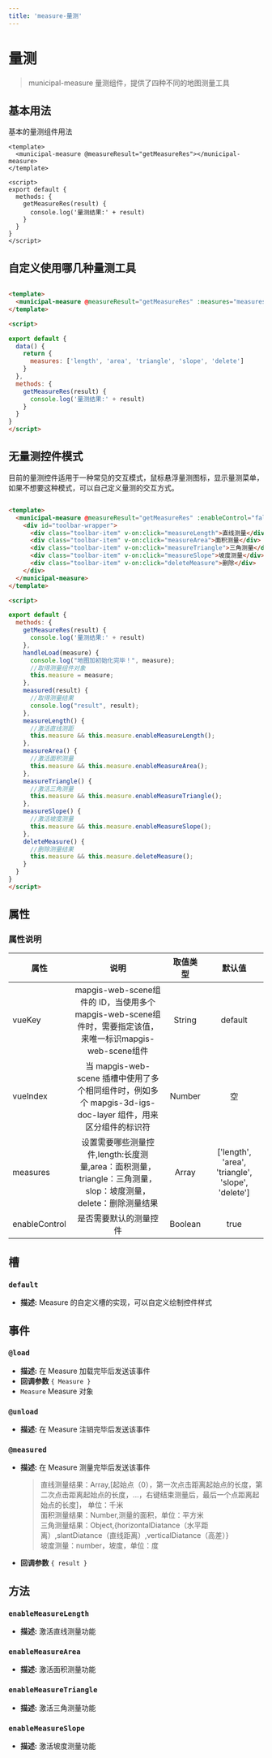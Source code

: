 ```yaml
---
title: 'measure-量测'
---
```

# 量测
> municipal-measure 量测组件，提供了四种不同的地图测量工具

## 基本用法

基本的量测组件用法
```vue
<template>
  <municipal-measure @measureResult="getMeasureRes"></municipal-measure>
</template>

<script>
export default {
  methods: {
    getMeasureRes(result) {
      console.log('量测结果:' + result)
    }
  }
}
</script>
```

## 自定义使用哪几种量测工具

```html

<template>
  <municipal-measure @measureResult="getMeasureRes" :measures="measures"></municipal-measure>
</template>

<script>

export default {
  data() {
    return {
      measures: ['length', 'area', 'triangle', 'slope', 'delete']
    }
  },
  methods: {
    getMeasureRes(result) {
      console.log('量测结果:' + result)
    }
  }
}
</script>
```

## 无量测控件模式
目前的量测控件适用于一种常见的交互模式，鼠标悬浮量测图标，显示量测菜单，如果不想要这种模式，可以自己定义量测的交互方式。

```html

<template>
  <municipal-measure @measureResult="getMeasureRes" :enableControl="false" @load="handleLoad">
    <div id="toolbar-wrapper">
      <div class="toolbar-item" v-on:click="measureLength">直线测量</div>
      <div class="toolbar-item" v-on:click="measureArea">面积测量</div>
      <div class="toolbar-item" v-on:click="measureTriangle">三角测量</div>
      <div class="toolbar-item" v-on:click="measureSlope">坡度测量</div>
      <div class="toolbar-item" v-on:click="deleteMeasure">删除</div>
    </div>
  </municipal-measure>
</template>

<script>

export default {
  methods: {
    getMeasureRes(result) {
      console.log('量测结果:' + result)
    },
    handleLoad(measure) {
      console.log("地图加初始化完毕！", measure);
      //取得测量组件对象
      this.measure = measure;
    },
    measured(result) {
      //取得测量结果
      console.log("result", result);
    },
    measureLength() {
      //激活直线测距
      this.measure && this.measure.enableMeasureLength();
    },
    measureArea() {
      //激活面积测量
      this.measure && this.measure.enableMeasureArea();
    },
    measureTriangle() {
      //激活三角测量
      this.measure && this.measure.enableMeasureTriangle();
    },
    measureSlope() {
      //激活坡度测量
      this.measure && this.measure.enableMeasureSlope();
    },
    deleteMeasure() {
      //删除测量结果
      this.measure && this.measure.deleteMeasure();
    }
  }
}
</script>
```

## 属性

### 属性说明

属性|说明|取值类型|默认值
--|:--:|:--:|:--:
vueKey|mapgis-web-scene组件的 ID，当使用多个mapgis-web-scene组件时，需要指定该值，来唯一标识mapgis-web-scene组件|String|default
vueIndex|当 mapgis-web-scene 插槽中使用了多个相同组件时，例如多个 mapgis-3d-igs-doc-layer 组件，用来区分组件的标识符|Number|空
measures|设置需要哪些测量控件,length:长度测量,area：面积测量，triangle：三角测量，slop：坡度测量，delete：删除测量结果|Array|['length', 'area', 'triangle', 'slope', 'delete']
enableControl|是否需要默认的测量控件|Boolean|true

## 槽

### `default`

- **描述:** Measure 的自定义槽的实现，可以自定义绘制控件样式

## 事件

### `@load`

- **描述:** 在 Measure 加载完毕后发送该事件
- **回调参数** `{ Measure }`
- `Measure` Measure 对象

### `@unload`

- **描述:** 在 Measure 注销完毕后发送该事件

### `@measured`

- **描述:** 在 Measure 测量完毕后发送该事件
  > 直线测量结果：Array,[起始点（0），第一次点击距离起始点的长度，第二次点击距离起始点的长度，...，右键结束测量后，最后一个点距离起始点的长度]，
  > 单位：千米 <br/>
  > 面积测量结果：Number,测量的面积，单位：平方米 <br/>
  > 三角测量结果：Object,{horizontalDiatance（水平距离）,slantDiatance（直线距离）,verticalDiatance（高差）} <br/>
  > 坡度测量：number，坡度，单位：度
- **回调参数** `{ result }`

## 方法

### `enableMeasureLength`

- **描述:** 激活直线测量功能

### `enableMeasureArea`

- **描述:** 激活面积测量功能

### `enableMeasureTriangle`

- **描述:** 激活三角测量功能

### `enableMeasureSlope`

- **描述:** 激活坡度测量功能


